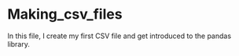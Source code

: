 # Making_csv_files
In this file, I create my first CSV file and get introduced to the pandas library.
